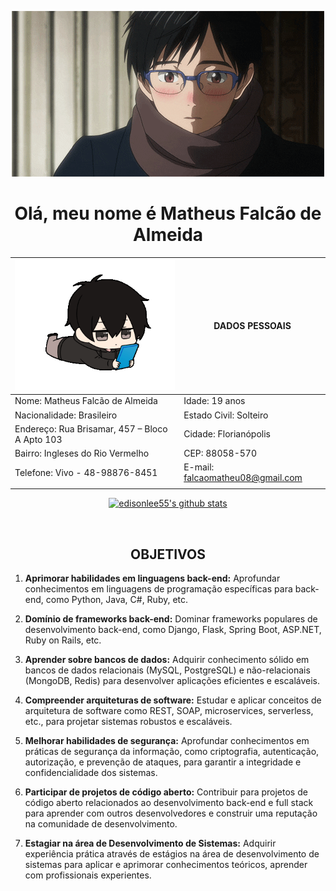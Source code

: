 <p align="center">
  <a><img src="anime2.gif" alt="Banner"></a>
</p>


<h1 align="center">Olá, meu nome é Matheus Falcão de Almeida</h1>

| ![GIF](anime3.gif) | **DADOS PESSOAIS** |
|--------------------|---------------------|
| Nome: Matheus Falcão de Almeida | Idade: 19 anos |
| Nacionalidade: Brasileiro | Estado Civil: Solteiro |
| Endereço: Rua Brisamar, 457 – Bloco A Apto 103 | Cidade: Florianópolis |
| Bairro: Ingleses do Rio Vermelho | CEP: 88058-570 |
| Telefone: Vivo - 48-98876-8451 |E-mail: [falcaomatheu08@gmail.com](mailto:falcaomatheu08@gmail.com) |
|                                                                                                     |

<p align="center">
  <a href="https://github.com/izuki005"><img src="https://github-readme-stats.vercel.app/api?username=izuki005&hide_border=true&show_icons=true" alt="edisonlee55's github stats"></a>
</p>

<br>
<h2 align="center">OBJETIVOS</h2>

1. **Aprimorar habilidades em linguagens back-end:** Aprofundar conhecimentos em linguagens de programação específicas para back-end, como Python, Java, C#, Ruby, etc.

2. **Domínio de frameworks back-end:** Dominar frameworks populares de desenvolvimento back-end, como Django, Flask, Spring Boot, ASP.NET, Ruby on Rails, etc.

3. **Aprender sobre bancos de dados:** Adquirir conhecimento sólido em bancos de dados relacionais (MySQL, PostgreSQL) e não-relacionais (MongoDB, Redis) para desenvolver aplicações eficientes e escaláveis.

4. **Compreender arquiteturas de software:** Estudar e aplicar conceitos de arquitetura de software como REST, SOAP, microservices, serverless, etc., para projetar sistemas robustos e escaláveis.

5. **Melhorar habilidades de segurança:** Aprofundar conhecimentos em práticas de segurança da informação, como criptografia, autenticação, autorização, e prevenção de ataques, para garantir a integridade e confidencialidade dos sistemas.

6. **Participar de projetos de código aberto:** Contribuir para projetos de código aberto relacionados ao desenvolvimento back-end e full stack para aprender com outros desenvolvedores e construir uma reputação na comunidade de desenvolvimento.

7. **Estagiar na área de Desenvolvimento de Sistemas:** Adquirir experiência prática através de estágios na área de desenvolvimento de sistemas para aplicar e aprimorar conhecimentos teóricos, aprender com profissionais experientes.